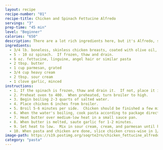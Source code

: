 ```yaml
---
layout: recipe
recipe-number: "01"
recipe-title: Chicken and Spinach Fettucine Alfredo
servings: "3"
prep-time: "45 min"
level: "Beginner"
calories: "650"
description: There are a lot rich ingredients here, but it's Alfredo, so it's supposed to be decadent.
ingredients:
  - 3/4 lb. boneless, skinless chicken breasts, coated with olive oil, salt, and pepper
  - 5 - 10 oz spinach.  If frozen, thaw and drain.
  - 6 oz. fettucine, linguine, angel hair or similar pasta
  - 2 tbsp. butter
  - 1 cup parmesan, grated
  - 3/4 cup heavy cream
  - 2 tbsp. sour cream
  - 1 clove garlic, minced
instructions:
  - 1. If the spinach is frozen, thaw and drain it.  If not, place it in a microwave safe dish with 1 tbsp. water and nuke it for a minute or until wilted.
  - 2. Preheat oven to 400.  When preheated, turn broiler to high. 
  - 3. Begin boiling 2-3 quarts of salted water. 
  - 4. Place chicken 6 inches from broiler.
  - 5. Broil 5-6 minutes per side.  Chicken should be finished a few minutes prior to pasta, so it can rest on a cutting board. 
  - 6. When the water's boiling, cook pasta according to package directions. 
  - 7. Heat butter over medium-low heat in a small sauce pan.
  - 8. When butter is melted, saute garlic for 1-2 minutes. 
  - 9. Set heat to low.  Mix in sour cream, cream, and parmesan until heated through.
  - 10. When pasta and chicken are done, slice chicken cross-wise in 1/4 slices.  Mix spinach, alfredo sauce, and pasta.  Top with chicken.
image-path: https://s19.postimg.org/soqrte2rn/chicken_fettucine_alfredo.jpg
category: "pasta"
---
```

